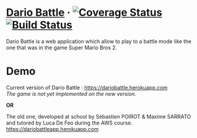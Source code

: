 # [Dario Battle](https://dariobattle.herokuapp.com) &middot; [![Coverage Status](https://coveralls.io/repos/github/MaximeSarrato/dariobattle/badge.svg?branch=feature%2Fci)](https://coveralls.io/github/MaximeSarrato/dariobattle?branch=feature%2Fci) [![Build Status](https://travis-ci.org/MaximeSarrato/dariobattle.svg?branch=master)](https://travis-ci.org/MaximeSarrato/dariobattle)

Dario Battle is a web application which allow to play to a battle mode like the one that was in the game Super Mario Bros 2.

# Demo

Current version of Dario Battle : 
https://dariobattle.herokuapp.com  
*The game is not yet implemented on the new version.*

**OR** 


The old one, developed at school by Sébastien POIROT & Maxime SARRATO and tutored by Luca De Feo during the AWS course.
https://dariobattleapp.herokuapp.com
